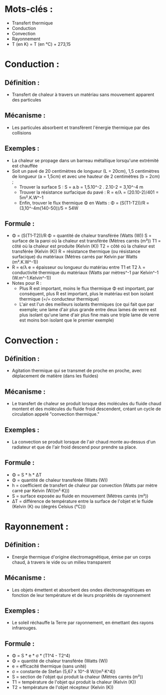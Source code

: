 # Mots-clés :

- Transfert thermique
- Conduction
- Convection
- Rayonnement
- T (en K) = T (en °C) + 273,15

# Conduction :

## Définition :

- Transfert de chaleur à travers un matériau sans mouvement apparent des particules

## Mécanisme :

- Les particules absorbent et transfèrent l'énergie thermique par des collisions

## Exemples :

- La chaleur se propage dans un barreau métallique lorsqu'une extrémité est chauffée
- Soit un pavé de 20 centimètres de longueur (L = 20cm), 1,5 centimètres de longueur (a = 1,5cm) et avec une hauteur de 2 centimètres (b = 2cm) ;
    - Trouver la surface S : S = a.b = 1,5.10^-2 . 2.10-2 = 3,10^-4 m
    - Trouver la résistance surfacique du pavé : R = e/λ = (20.10-2)/401 = 5m².K.W^-1
    - Enfin, trouver le flux thermique Φ en Watts : Φ = (S(T1-T2))/R = (3,10^-4m(140-50))/5 = 54W

## Formule :

- Φ = (S(T1-T2))/R Φ = quantité de chaleur transférée (Watts (W)) S = surface de la paroi où la chaleur est transférée (Mètres carrés (m²)) T1 = côté où la chaleur est produite (Kelvin (K)) T2 = côté où la chaleur est transférée (Kelvin (K)) R = résistance thermique (ou résistance surfacique) du matériaux (Mètres carrés par Kelvin par Watts (m².K.W^-1))
- R = e/λ e = épaisseur ou longueur du matériau entre T1 et T2 λ = conductivité thermique du matériaux (Watts par mètres^-1 par Kelvin^-1 (W.m^-1.Kelvin^-1))
- Notes pour R :
    - Plus R est important, moins le flux thermique Φ est important, par conséquent, plus R est important, plus le matériau est bon isolant thermique (=/= conducteur thermique)
    - L'air est l'un des meilleurs isolants thermiques (ce qui fait que par exemple; une lame d'air plus grande entre deux lames de verre est plus isolant qu'une lame d'air plus fine mais une triple lame de verre est moins bon isolant que le premier exemple)

# Convection :

## Définition :

- Agitation thermique qui se transmet de proche en proche, avec déplacement de matière (dans les fluides)

## Mécanisme :

- Le transfert de chaleur se produit lorsque des molécules du fluide chaud montent et des molécules du fluide froid descendent, créant un cycle de circulation appelé "convection thermique."

## Exemples :

- La convection se produit lorsque de l'air chaud monte au-dessus d'un radiateur et que de l'air froid descend pour prendre sa place.

## Formule :

- Φ = S * h * ΔT 
- Φ = quantité de chaleur transférée (Watts (W)) 
- h = coefficient de transfert de chaleur par convection (Watts par mètre carré par Kelvin (W/(m²·K))) 
- S = surface exposée au fluide en mouvement (Mètres carrés (m²)) 
- ΔT = différence de température entre la surface de l'objet et le fluide (Kelvin (K) ou (degrés Celsius (°C)))

# Rayonnement :

## Définition :

- Energie thermique d'origine électromagnétique, émise par un corps chaud, à travers le vide ou un milieu transparent 

## Mécanisme :

- Les objets émettent et absorbent des ondes électromagnétiques en fonction de leur température et de leurs propriétés de rayonnement

## Exemples :

- Le soleil réchauffe la Terre par rayonnement, en émettant des rayons infrarouges.

## Formule :

- Φ = S * e * σ * (T1^4 - T2^4) 
- Φ = quantité de chaleur transférée (Watts (W)) 
- e = efficacité thermique (sans unité)
- σ = constante de Stefan (5,67 x 10^-8 W/(m²·K^4)) 
- S = section de l'objet qui produit la chaleur (Mètres carrés (m²)) 
- T1 = température de l'objet qui produit la chaleur (Kelvin (K)) 
- T2 = température de l'objet récepteur (Kelvin (K))
